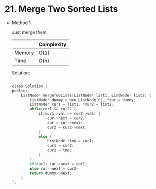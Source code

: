 # 21. Merge Two Sorted Lists 
- Method 1

    Just merge them.

    | |   Complexity  |
    | ----------- | ----------- | 
    |  Memory     | O(1) | 
    |      Time       |  O(n) | 


    Solution:

    ``` h

    class Solution {
    public:
        ListNode* mergeTwoLists(ListNode* list1, ListNode* list2) {
            ListNode* dummy = new ListNode(0), *cur = dummy;
            ListNode* cur1 = list1, *cur2 = list2;
            while(cur1 && cur2) {
                if(cur1->val >= cur2->val) {
                    cur->next = cur2;
                    cur = cur->next;
                    cur2 = cur2->next;
                }
                else {
                    ListNode *tmp = cur1;
                    cur1 = cur2;
                    cur2 = tmp;
                }
            }
            if(cur1) cur->next = cur1;
            else cur->next = cur2;
            return dummy->next;
        }
    };

    ```

<!-- - Method 2

    This is another method.

    | |   Complexity  |
    | ----------- | ----------- | 
    |  Memory     | O(n) | 
    |      Time       |  O(n) | 


    Solution:

    ``` h



    ```

- Additional Knowledge:
       
    Here are some additional knowledge.



<br> -->